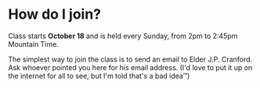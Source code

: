 # How do I join?
Class starts **October 18** and is held every Sunday, from 2pm to 2:45pm Mountain Time.

The simplest way to join the class is to send an email to Elder J.P. Cranford. Ask whoever pointed you here for his email address. (I'd love to put it up on the internet for all to see, but I'm told that's a bad idea™)
